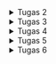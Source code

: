 <details>
<summary>Tugas 2</summary>

# Tugas 2 PBP
link hasil deploy aplikasi: https://catalogjocelyn.adaptable.app/

## Cara implementasi step-by-step
### Membuat sebuah proyek Django baru
Pertama-tama, saya memastikan bahwa Django telah terinstall sebelum memulai. Karena sudah terinstall, langkah selanjutnya yang saya lakukan adalah membuat direktori proyek dengan cara membuka terminal lalu memindahkan direktori di mana saya membuat proyek tugas 2 ini. Lalu, saya membuat direktori proyek ini dengan perintah `mkdir tugas_2`. Setelah itu, saya mengaktifkan virtual environment dengan perintah `env\Scripts\activate.bat`. Terakhir, saya membuat proyek Django bernama tugas_2 dengan perintah `django-admin startproject tugas_2 .`

### Membuat aplikasi dengan nama main pada proyek tersebut
Karena saya telah mengaktifkan virtual environment pada langkah sebelumnya, maka saya dapat langsung menjalankan perintah `python manage.py startapp main` untuk membuat aplikasi baru. Setelah perintah ini dijalankan, direktori baru dengan nama `main` yang berisi struktur awal aplikasi akan terbentuk. Selanjutnya, saya menambahkan `main` pada variabel `INSTALLED_APPS` yang berada pada berkas `settings.py` dalam direktori proyek `tugas_2` untuk mendaftarkan aplikasi ini ke dalam proyek tugas_2 ini.

### Melakukan routing pada proyek agar dapat menjalankan aplikasi main
Membuka berkas `urls.py` dalam direktori proyek tugas_2, lalu mengimpor fungsi `include` dari `django.urls`. Setelah itu, routing dilakukan dengan cara menambahkan `path('main/', include('main.urls'))`.

### Membuat model pada aplikasi main dengan nama Item dan memiliki atribut wajib
Aplikasi `main` menggunakan model bernama `Item` dan memiliki atribut `name` dengan tipe `CharField` , `amount` dengan tipe `IntegerField`, dan `description` dengan tipe `TextField`. Pertama-tama saya membuka berkas `models.py` pada direktori aplikasi `main`, lalu mengisi berkas dengan kode:
```
from django.db import models

class Item(models.Model):
    name = models.CharField(max_length=255)
    amount = models.IntegerField()
    description = models.TextField()
```
Setelah mendefinisikan model, saya melakukan migrasi dengan perintah `python manage.py makemigrations` dan menerapkan migrasi ke dalam basis data lokal dengan perintah `python manage.py migrate`.

### Membuat sebuah fungsi pada views.py untuk dikembalikan ke dalam sebuah template HTML yang menampilkan nama aplikasi serta nama dan kelas
Dalam berkas `views.py` pada aplikasi `main`, saya mengimpor fungsi `render` dari modul django.shortcuts dan membuat fungsi view (show_main) dengan parameter request dari user. Setelah itu, main.html akan di-render dan ditambahkan pula context pada pengembalian fungsi render yang dapat dimunculkan pada halaman HTML. Maka dari itu, setelahnya saya membuat berkas `main.html` dalam direktori `templates` di main. Kemudian, untuk memetakan data yang didapatkan ke dalam HTML untuk memetakan data template, saya menggunakan sintaks `{{ name }}` dan `{{ class }}` agar data yang terdapat pada konteks dapat dimapping ke halaman HTML tersebut. 

### Membuat sebuah routing pada urls.py aplikasi main untuk memetakan fungsi yang telah dibuat pada views.py
Pada awalnya, saya membuat berkas `urls.py` dalam direktori `main`. Setelah itu, mengimpor `path` dari `django.urls` dan fungsi `show_main` dari berkas `views` pada direktori `main`. Fungsi `show_main` akan digunakan sebagai tampilan yang akan muncul ketika mengakses URL. Lalu, pada variabel `urlpatterns` akan ditambahkan `path('', show_main, name='show_main')` untuk menjadikan tampilan ini sebagai tampilan default.

### Melakukan deployment ke Adaptable
Membuat aplikasi baru dengan klik `new app`, lalu buat aplikasi baru dengan menghubungkan dengan repository yang sudah dibuat sebelumnya. Setelah itu, saya memilih repository github `tugasPBP` dan branch `main` untuk dideploy. Selanjutnya, pilih `Python App Template` sebagai template deployment dan `PostgreSQL` sebagai tipe basis data yang akan digunakan. Kemudian, masukan versi Python sesuai spesifikasi dan masukkan perintah `python manage.py migrate && gunicorn shopping_list.wsgi` pada bagian `Start Command`. Kemudian, saya memasukkan nama `catalogjocelyn` sebagai nama aplikasi sekaligus nama domain situs web aplikasi yang saya buat. Kemudian, centang bagian `HTTP Listener on PORT` dan terakhir, klik `Deploy App` untuk memulai proses deployment.


## Buatlah bagan yang berisi request client ke web aplikasi berbasis Django beserta responnya dan jelaskan pada bagan tersebut kaitan antara urls.py, views.py, models.py, dan berkas html
![Alt text](image.png)

Ketika user atau client (web browser) mengirim request ke server melalui URL, Django akan mencocokan URL yang direquest dengan URL yang telah didefinisikan pada berkas `urls.py`. Kemudian, setiap URL akan dipetakan ke fungsi tertentu yang berada pada berkas `views.py` yang akan memanggil fungsi `view` untuk melakukan query terhadap database dengan memanggil objek pada `models.py`sebagai penghubung. Setelah itu,  fungsi view akan mengembalikan respons berupa format HTML, yang merupakan berkas HTML, dan hasil tersebut akan dirender oleh template yang akan menyajikan konten yang akan dilihat oleh user atau client.


## Jelaskan mengapa kita menggunakan virtual environment? Apakah kita tetap dapat membuat aplikasi web berbasis Django tanpa menggunakan virtual environment?
Virtual environment adalah sebuah wadah untuk mengisolasi dependensi proyek atau aplikasi sendiri-sendiri dan memastikan tidak ada konflik antara versi library atau package yang berbeda. Kita perlu menggunakan virtual environment untuk menjaga dependensi yang dibutuhkan oleh proyek atau aplikasi yang berbeda. Misalnya, jika proyek A memerlukan versi 1 dari library X dan proyek B memerlukan versi 2 dari library yang sama. Kita harus mengkondisikan environmentnya sesuai dengan proyek yang ingin kita kembangkan, maka virtual environment berperan di sini untuk dapat membuat dua environment terisolasi dengan versi library yang sesuai untuk masing-masing proyek. Intinya, Virtual environment ini juga berguna untuk memastikan kalau versi dari sebuah library yang digunakan di satu project tidak akan berubah apabila kita melakukan sebuah update di library yang sama di project lain-nya. 

Kita tetap dapat membuat aplikasi web berbasis Django tanpa menggunakan virtual environment. Namun, sangat disarankan menggunakan virtual environment untuk menghindari kekacauan pada satu proyek jika kita melakukan update library yang sama di proyek yang berbeda. Tetapi, jika aplikasi yang ingin dibuat hanya aplikasi yang ingin dibuat hanya aplikasi kecil yang hanya digunakan oleh diri sendiri dan mungkin untuk hanya untuk sementara, maka kita tidak terlalu membutuhkan penggunaan virtual environment.


## Jelaskan apakah itu MVC, MVT, MVVM dan perbedaan dari ketiganya
### MVC (Model-View-Controller)
MVC adalah pola atau konsep arsitektur yang memisahkan aplikasi dalam 3 komponen utama:
* Model: Model dalam MVC berperan untuk mengelola dan berhubungan langsung dengan database
* View: View dalam MVC berperan untuk menyajikan tampilan informasi kepada pengguna
* Controller: Controller pada MVC berperan untuk menghubungkan model dan view dalam setiap proses request dari user.

### MVT (Model-View-Template)
MVT adalah konsep arsitektur yang digunakan dalam kerangka kerja Django untuk pengembangan web.
* Model: Model dalam MVT bertanggung jawab atas logika bisnis dan mengatur data aplikasi. Ini mencakup definisi struktur data dan berinteraksi dengan database atau sumber data lainnya.
* View: View dalam MVT mengendalikan logika presentasi. Ini bertugas untuk menampilkan data dari Model kepada pengguna. Dalam Django, View juga dapat mengatur alur aplikasi dan mengatur tampilan yang akan digunakan.
* Template: Template adalah komponen unik dalam MVT. Komponen ini memisahkan tampilan HTML dari logika aplikasi. Template digunakan untuk merancang tampilan yang akan digunakan untuk menampilkan data dari Model. Template membuat Django sangat cocok untuk pengembangan web karena memungkinkan desainer web untuk bekerja dengan template HTML tanpa harus berurusan dengan kode Python.

### MVVM (Model-View-ViewModel)
Model-View-ViewModel (MVVM) adalah pola arsitektur perangkat lunak yang banyak digunakan dan dirancang khusus untuk menyederhanakan pemisahan masalah antara antarmuka pengguna (UI) dan logika yang mendasarinya. Pola ini memisahkan aplikasi menjadi tiga komponen utama:
* Model: Model dalam MVVM mengelola data dan logika bisnis, mirip dengan MVC dan MVT.
* View: View dalam MVVM menampilkan data kepada pengguna, seperti dalam MVC dan MVT.
* ViewModel: ViewModel adalah komponen unik dalam MVVM. Ini bertindak sebagai penghubung antara Model dan View. ViewModel menerima input dari View mengenai aktivitas pengguna, melakukan data binding dua arah (2-way data binding) antara Model dan View, dan mengubah format data dari Model agar sesuai dengan tampilan yang diperlukan. ViewModel memungkinkan tampilan yang sangat fleksibel dan dinamis.

### Perbedaan Ketiganya
* Dari Segi Penggunaan Umum
  * MVT umumnya digunakan dalam kerangka kerja web Python seperti Django.
  * MVC adalah pola arsitektur yang lebih umum digunakan dalam pengembangan perangkat lunak, tidak terbatas pada web.
  * MVVM umumnya digunakan dalam pengembangan aplikasi berbasis klien, terutama aplikasi web interaktif dan aplikasi seluler.
* Dari Segi Pemisahan Logika Presentasi
  * MVT memisahkan logika presentasi dari logika aplikasi dengan menggunakan Template.
  * MVC memisahkan logika presentasi dari logika aplikasi dengan menggunakan Controller.
  * MVVM memisahkan logika presentasi dari logika aplikasi dengan menggunakan ViewModel yang memungkinkan manipulasi data sebelum ditampilkan dalam View.
* Dari Segi Ketergantungan Alur Aplikasi
  * MVT dalam Django memiliki pengendalian alur aplikasi yang diatur oleh kerangka kerja secara internal, sedangkan MVC memerlukan Controller untuk mengendalikan alur aplikasi.
  * MVVM memiliki fleksibilitas tinggi dalam mengatur alur aplikasi melalui ViewModel yang dapat menghubungkan View dan Model, tetapi tidak memiliki komponen Controller yang eksplisit.
* Dari Segi Fleksibilitas Tampilan
  * MVVM mencapai tingkat fleksibilitas tampilan yang lebih tinggi melalui penggunaan ViewModel, di mana tampilan dapat dengan mudah diubah tanpa mengganggu Model atau data di baliknya.
  * MVT dan MVC memiliki cara yang lebih terbatas dalam mengelola tampilan.


</details>

<details>
<summary>Tugas 3</summary>

# Tugas 3 PBP
## Perbedaan antara form POST dan form GET dalam Django
* POST
  * Lebih aman karena data dikirimkan dalam badan permintaan HTTP sehingga data ini tidak terlihat di URL
  * Panjang string tidak dibatasi
  * Pengambilan variabel dengan request.POST.get
  * Pengiriman data tidak memengaruhi data di server (menambah atau mengubah data di database) sehingga sering digunakan untuk tindakan yang mengubah status, seperti menambahkan data baru
  * Karena keamanannya, sesuai digunakan untuk mengirim data-data penting seperti password
* GET
  * Kurang aman salah satunya karena data dikirimkan melalui URL sebagai query string sehingga berarti data tersebut akan terlihat langsung di URL, yang dapat dilihat oleh banyak pihak
  * Panjang string dibatasi hanya sampai 2047 karakter
  * Pengambilan variabel dengan request.POST.get
  * Pengiriman data umumnya digunakan untuk tindakan yang bersifat membaca dan tidak memengaruhi data di server. Dengan kata lain, mengambil data dari server tanpa memodifikasi data.
  * Karena sifatnya yang kurang aman, maka sesuai digunakan untuk mengirim data-data tidak penting 


## Perbedaan utama antara XML, JSON, dan HTML dalam konteks pengiriman data
XML (eXtensible Markup Language), JSON (JavaScript Object Notation), dan HTML (HyperText Markup Language) adalah tiga format yang umum digunakan untuk pengiriman data dalam konteks berbeda. Berikut adalah perbedaan utama antara ketiganya:

### Struktur dan Tujuan:
* XML (eXtensible Markup Language): XML adalah bahasa markup yang dirancang untuk menyimpan dan mengirim data terstruktur. Ini adalah format umum yang digunakan dalam pertukaran data antara aplikasi dan platform yang berbeda.
* JSON (JavaScript Object Notation): JSON adalah format pertukaran data yang ringan dan mudah dibaca yang digunakan terutama untuk pertukaran data antara aplikasi web dan server. Ini memiliki sintaksis yang lebih sederhana dan mudah digunakan oleh bahasa pemrograman modern.
* HTML (HyperText Markup Language): HTML adalah bahasa markup yang digunakan untuk membuat halaman web. Ini digunakan untuk menentukan struktur dan tampilan halaman web, bukan untuk pertukaran data dalam format mentah seperti XML dan JSON.

### Sintaksis:
* XML: XML menggunakan sintaksis yang ketat dengan tag yang dikelilingi oleh tanda kurung siku `<tag></tag>` dan mendefinisikan struktur data dengan jelas menggunakan Dokumen Tipe (DTD) atau Skema XML.
* JSON: JSON menggunakan sintaksis yang lebih ringkas dan sederhana. Data dalam JSON dibungkus dalam pasangan nama-nilai, yang dipisahkan oleh tanda titik dua (key: value). Ini membuatnya mudah dibaca oleh manusia dan mudah diproses oleh mesin.
* HTML: HTML juga memiliki sintaksisnya sendiri yang digunakan untuk menggambarkan elemen-elemen dalam halaman web, termasuk tag seperti `<p>, <div>, <a>, dll`.

### Tipe Data yang Didukung:
* XML: XML mendukung berbagai jenis tipe data, termasuk teks, angka, tanggal, dan tipe data yang didefinisikan oleh pengguna melalui skema XML.
* JSON: JSON mendukung tipe data dasar seperti string, angka, boolean, objek, array, dan nilai-nilai null.
* HTML: HTML tidak berfungsi sebagai format pertukaran data; sebaliknya, itu adalah bahasa yang digunakan untuk menggambarkan tampilan dan struktur halaman web.

### Penggunaan Umum:
* XML: XML digunakan pada banyak aplikasi web maupun mobile, yaitu untuk menyimpan dan mengirimkan data.
* JSON: JSON digunakan pada banyak aplikasi web modern maupun mobile, yaitu untuk menyimpan dan mengirimkan data. Sintaks JSON merupakan turunan dari Object JavaScript. Akan tetapi format JSON berbentuk text, sehingga kode untuk membaca dan membuat JSON banyak terdapat di banyak bahasa pemrograman.
* HTML: HTML digunakan untuk membuat halaman web dan menggambarkan struktur dan konten halaman.

### Pemrosesan:
* XML: Parsing XML memerlukan lebih banyak upaya karena sintaksis yang lebih rumit.
* JSON:  Parsing JSON lebih mudah dan lebih cepat karena sintaksis yang sederhana.
* HTML: Parsing HTML digunakan untuk merender halaman web dan memerlukan pemrosesan yang berbeda dari XML atau JSON.

### Kecepatan:
* XML: XML seringkali lebih lambat dalam pertukaran data dibandingkan dengan JSON atau HTML. Ini karena XML memiliki sintaksis yang lebih kompleks, dan parsing XML memerlukan lebih banyak waktu dan sumber daya.
* JSON: JSON umumnya lebih cepat dalam pertukaran data dibandingkan dengan XML karena sintaksis yang lebih sederhana dan mudah diproses.
* HTML:  HTML digunakan untuk membuat tampilan dan struktur halaman web, bukan untuk pertukaran data dalam format mentah seperti XML atau JSON. Kecepatan dalam konteks HTML terutama terkait dengan bagaimana halaman web itu sendiri dirancang dan diunggah oleh server ke klien.


## Alasan JSON sering digunakan dalam pertukaran data antara aplikasi web modern
Alasan utamanya adalah terkait dengan keringanan, kesederhanaan, dan kompatibilitasnya.
* Keringanan (Lightweight):
  * JSON adalah format data yang sangat ringan. Ini berarti bahwa data dalam format JSON memiliki ukuran file yang kecil sehingga memungkinkan untuk ditransmisikan melalui jaringan dengan cepat dan efisien.
  * Keringanan ini mengurangi beban bandwidth dan waktu yang dibutuhkan untuk mengirim data JSON antara aplikasi web, yang merupakan aspek kunci dalam kinerja dan responsivitas aplikasi modern.
  * Pengolahan JSON juga memerlukan sedikit sumber daya komputasi sehingga aplikasi yang memproses data JSON dapat berjalan dengan cepat dan efisien.

* Kesederhanaan (Simplicity):
  * JSON didesain dengan sederhana dan mudah dibaca oleh manusia. Data dalam JSON diatur dalam pasangan "nama-nilai" yang jelas dan intuitif, menjadikannya format data yang mudah dimengerti oleh developer dan bahkan oleh manusia yang melihatnya.
  * Kesederhanaan ini membuat JSON cocok untuk pertukaran data yang perlu dianalisis atau dimodifikasi oleh manusia dan juga memudahkan pengembang dalam mengelola dan memahami data yang digunakan dalam aplikasi.

* Kompatibilitas:
  * JSON sangat kompatibel dengan berbagai bahasa pemrograman. Hampir semua bahasa pemrograman modern memiliki dukungan untuk mengurai dan menghasilkan data JSON yang memungkinkan aplikasi yang ditulis dalam bahasa yang berbeda-beda untuk berkomunikasi dengan mudah melalui JSON.
  * Selain itu, JSON adalah format yang sangat kompatibel dengan JavaScript, yang adalah bahasa pemrograman yang sangat umum digunakan dalam pengembangan web. Ini membuat JSON menjadi pilihan yang ideal untuk pengembangan aplikasi web di mana JavaScript digunakan di sisi klien.


## Pengimplementasian checklist di atas secara step-by-step
### Membuat input form untuk menambahkan objek model pada app sebelumnya
Untuk membuat input form, kita perlu membuat berkas baru bernama `forms.py` pada direktori `main`. Pertama-tama kita dapat mengimport `ModelForm` dari `django.forms` dan `Item` dari `main.models`. Langkah selanjutnya adalah membuat Class Formulir berdasarkan nama yang diinginkan dan kelas ini merupakan turunan dari `ModelForm`. Selanjutnya, kita dapat menentukan model yang digunakan oleh form, misalnya pada tugas kali ini atribut dalam item yang disertakan dalam form adalah `name, amount, description`. Lalu, kita akan melakukan import `HttpResponseRedirect`, `ItemForm`, dan `reverse` pada berkas `views.py` dalam direktori `main`. Dalam berkas ini pula, kita akan membuat fungsi baru bernama `create_item` yang digunakan untuk menghasilkan formulir yang dapat menambahkan data item secara otomatis ketika disubmit dari form. Contoh penerapan fungsi `create_item` adalah sebagai berikut:
```
def create_item(request):
    form = ItemForm(request.POST or None)

    if form.is_valid() and request.method == "POST":
        form.save()
        return HttpResponseRedirect(reverse('main:show_main'))

    context = {'form': form}
    return render(request, "create_item.html", context)
```

Pada fungsi `show_main` dalam `views.py` perlu ditambahkan fungsi `items = Item.objects.all()` untuk mengambil seluruh objek Item yang tersimpan dalam database. Selanjutnya, fungsi `show_main` dan `create_item` tersebut diimport pada `urls.py` sehingga dapat diakses dengan menambahkan path url ke dalam `urlspatterns` pada `urls.py` di `main`. Setelah itu, perlu membuat berkas HTML bernama `create_item.html` pada `main/templates` untuk menampilkan halaman form. Terakhir, kita dapat menggunakan `main.html` untuk menampilkan data produk yang telah diinput serta tombol yang akan menuju ke halaman form.

### Menambahkan 5 fungsi views untuk melihat objek yang sudah ditambahkan dalam format HTML, XML, JSON, XML by ID, dan JSON by ID
Langkah yang perlu dilakukan adalah dengan membuka berkas `views.py` pada folder main dan meng-import `HttpResponse` dan `Serializer`, lalu membuat 5 fungsi berbeda untuk melihat objek dengan kelima format yang menerima parameter request (request dan id untuk format XML by ID dan JSON by ID) dan dalam fungsi tersebut terdapat variabel yang digunakan untuk menampung hasil query seluruh data yang ada pada `Item`. Untuk format XML by ID dan JSON by ID, hasil query seluruh data pada `Item` di-filter berdasarkan idnya. Fungsi tersebut akan me-return HttpResponse yang berisi parameter data hasil query yang sudah diserialisasi menjadi kelima format tersebut serta parameter `content_type="application/[namaformat]”`. 
```
def show_main(request):
    items = Item.objects.all()
    
    context = {
        'name': 'Jocelyn',
        'class': 'PBP D',
        'items': items,
        'item_count': items.count(),  # Menambah item_count ke dalam konteks
    }

    return render(request, "main.html", context)

def show_xml(request):
    data = Item.objects.all()
    return HttpResponse(serializers.serialize("xml", data), content_type="application/xml")

def show_json(request):
    data = Item.objects.all()
    return HttpResponse(serializers.serialize("json", data), content_type="application/json")

def show_xml_by_id(request, id):
    data = Item.objects.filter(pk=id)
    return HttpResponse(serializers.serialize("xml", data), content_type="application/xml")

def show_json_by_id(request, id):
    data = Item.objects.filter(pk=id)
    return HttpResponse(serializers.serialize("json", data), content_type="application/json")

```

### Membuat routing URL untuk masing-masing views yang telah ditambahkan pada poin 2
Setelah membuat kelima fungsi tersebut, pada berkas `urls.py` di folder main akan ditambahkan import terhadap fungsi-fungsi yang tadi telah dibuat pada `views.py`. Selanjutnya, untuk mengakses fungsi yang telah di-import tadi ditambahkan path url ke dalam `urlpatterns`.
```
from django.urls import path
from main.views import show_main, create_item, show_xml, show_json, show_xml_by_id, show_json_by_id 

app_name = 'main'

urlpatterns = [
    path('', show_main, name='show_main'),
    path('create-item', create_item, name='create_item'),
    path('xml/', show_xml, name='show_xml'), 
    path('json/', show_json, name='show_json'), 
    path('xml/<int:id>/', show_xml_by_id, name='show_xml_by_id'),
    path('json/<int:id>/', show_json_by_id, name='show_json_by_id'),
]
```


## Screenshot hasil akses URL pada Postman
### HTML
![Alt text](image-10.png)
![Alt text](image-11.png)

### XML
![Alt text](image-5.png)

### JSON
![Alt text](image-4.png)

### XML by ID
![Alt text](image-7.png)

### JSON by ID
![Alt text](image-8.png)


</details>

<details>
<summary>Tugas 4</summary>

# Tugas 4 PBP
## Apa itu Django UserCreationForm, dan jelaskan apa kelebihan dan kekurangannya?
UserCreationForm adalah salah satu bentuk dari built-in forms dari Django yang dirancang khusus untuk membuat dan mendaftarkan pengguna baru dalam aplikasi web yang dibangun menggunakan Django. Django UserCreationForm menyediakan serangkaian bidang dan validasi bawaan yang memudahkan penggunaan proses pendaftaran pengguna dalam aplikasi yang dibuat sehingga pengguna baru dapat mendaftar dengan mudah di situs web kita tanpa harus menulis kode dari awal.
* Kelebihan
  * Mudah dalam Penggunaan: UserCreationForm sudah memiliki bidang standar yang umumnya digunakan dalam pendaftaran pengguna seperti username dan password. Hal ini membuatnya mudah digunakan tanpa perlu menulis kode form dari awal.
  * Validasi Otomatis: Form ini memiliki validasi otomatis untuk memastikan data yang dimasukkan oleh pengguna sesuai dengan aturan yang ditentukan, seperti memeriksa apakah username sudah digunakan atau password memiliki tingkat keamanan yang cukup.
  * Kustomisasi: Kita dapat menyesuaikan UserCreationForm sesuai kebutuhan aplikasi dengan menambahkan atau menghapus bidang atau  membuat subclass untuk mengubah perilakunya.
* Kekurangan
  * Desain Tampilan Terbatas: UserCreationForm tidak memiliki tampilan atau antarmuka pengguna yang sudah dibuat, jadi jika ingin membuat tampilan lebih menarik, kita perlu membuat tampilan pendaftaran pengguna sendiri yang membutuhkan waktu dan usaha tambahan.


## Apa perbedaan antara autentikasi dan otorisasi dalam konteks Django, dan mengapa keduanya penting?
Autentikasi adalah proses verifikasi pengguna yang hendak mengakses sebuah sumber daya web (sistem, server, dan lain sebagainya). Autentikasi biasanya melibatkan validasi terhadap kredensial pengguna, seperti nama pengguna dan password. Autentikasi penting untuk melindungi informasi sensitif dan mencegah akses yang tidak sah ke akun pengguna. Sedangkan otorisasi adalah proses identifikasi apakah pengguna memiliki akses terhadap suatu sumber daya atau tidak. Maka dari itu, autentikasi dilakukan sebelum otorisasi. Keduanya penting karena kombinasi autentikasi dan otorisasi memungkinkan pemilik sumber daya untuk mengelola tingkat keamanan dan akses dalam aplikasi kita, mengontrol siapa yang dapat melakukan apa, dan melindungi data dan sumber daya dari akses yang tidak sah.


## Apa itu cookies dalam konteks aplikasi web, dan bagaimana Django menggunakan cookies untuk mengelola data sesi pengguna?
Cookie adalah sejumlah kecil informasi yang dikirim oleh server web ke browser dan kemudian dikirim kembali oleh browser pada page request selanjutnya. Cookie bersifat sementara. Cookie digunakan dalam konteks aplikasi web untuk menyimpan informasi di sisi klien (pada perangkat pengguna) yang dapat digunakan oleh server web untuk mengenali dan mengidentifikasi pengguna kembali saat mereka berinteraksi dengan situs atau aplikasi yang sama. Cookie dapat digunakan untuk berbagai tujuan, salah satunya adalah mengelola data sesi pengguna. 

Ketika pengguna pertama kali berinteraksi dengan aplikasi web Django, server akan mengirimkan cookie ke browser pengguna melalui header HTTP. Cookie ini berisi informasi yang digunakan oleh server untuk mengenali dan mengelola sesi pengguna. Cookie yang dikirimkan oleh server mengandung informasi seperti ID sesi pengguna. ID ini menghubungkan browser pengguna dengan data sesi yang disimpan di server, yang biasanya disimpan dalam database, cache, atau tempat penyimpanan lainnya. Browser pengguna menyimpan cookie ini, dan setiap kali pengguna membuat permintaan berikutnya ke aplikasi web yang sama, cookie tersebut akan disertakan dalam header permintaan HTTP. Ini memungkinkan server untuk mengidentifikasi pengguna berdasarkan ID sesi yang disimpan dalam cookie. Cookie memiliki beberapa atribut, termasuk nama dan nilai (data yang disimpan), domain website, path pada domain tersebut, tanggal kedaluwarsa, ukuran cookie, dan lainnya.


## Apakah penggunaan cookies aman secara default dalam pengembangan web, atau apakah ada risiko potensial yang harus diwaspadai?
Karena cookies disimpan di sisi klien, keamanan sepenuhnya tergantung pada tindakan pengguna. Cookies dapat dengan mudah dilihat oleh pengguna melalui peramban web mereka, sehingga data sensitif sebaiknya tidak disimpan di dalamnya. Karena sifat terbuka cookies, mereka bisa disalin dan direplikasi dengan mudah, meningkatkan risiko serangan yang dikenal sebagai "cookie stealing" yang dapat digunakan untuk menipu server dengan relatif mudah.


## Pengimplementasian checklist di atas secara step-by-step
### Membuat Halaman Registrasi
Kita akan membuat template html dengan nama `register.html` dan pada berkas ini kita isi dengan kode untuk tampilan halaman pendaftaran pengguna. Kurang lebih implementasinya adalah sebagai berikut
```
{% extends 'base.html' %}

{% block meta %}
    <title>Register</title>
{% endblock meta %}

{% block content %}  

<div class = "login">
    
    <h1>Register</h1>  

        <form method="POST" >  
            {% csrf_token %}  
            <table>  
                {{ form.as_table }}  
                <tr>  
                    <td></td>
                    <td><input type="submit" name="submit" value="Daftar"/></td>  
                </tr>  
            </table>  
        </form>

    {% if messages %}  
        <ul>   
            {% for message in messages %}  
                <li>{{ message }}</li>  
                {% endfor %}  
        </ul>   
    {% endif %}

</div>  

{% endblock content %}
```

### Membuat Halaman Login
Pada Django, template login form tidak tersedia sehingga kita perlu mengimplementasikannya sendiri. Berikut adalah contoh isi berkas `login.html` yang saya gunakan:
```
{% extends 'base.html' %}

{% block meta %}
    <title>Login</title>
{% endblock meta %}

{% block content %}

<div class = "login">

    <h1>Login</h1>

    <form method="POST" action="">
        {% csrf_token %}
        <table>
            <tr>
                <td>Username: </td>
                <td><input type="text" name="username" placeholder="Username" class="form-control"></td>
            </tr>
                    
            <tr>
                <td>Password: </td>
                <td><input type="password" name="password" placeholder="Password" class="form-control"></td>
            </tr>

            <tr>
                <td></td>
                <td><input class="btn login_btn" type="submit" value="Login"></td>
            </tr>
        </table>
    </form>

    {% if messages %}
        <ul>
            {% for message in messages %}
                <li>{{ message }}</li>
            {% endfor %}
        </ul>
    {% endif %}     
        
    Don't have an account yet? <a href="{% url 'main:register' %}">Register Now</a>

</div>

{% endblock content %}
```
Pada `views.py`, kita akan mengimplementasian autentikasi pengguna berdasarkan username dan password yang diterima dari request yang dikirim pengguna saat login. Kita dapat menggunakan interface Django `authenticate` untuk mengimplementasikannya. Berikut adalah fungsi login yang saya gunakan
```
def login_user(request):
    if request.method == 'POST':
        username = request.POST.get('username')
        password = request.POST.get('password')
        user = authenticate(request, username=username, password=password)
        if user is not None:
            login(request, user)
            return redirect('main:show_main')
        else:
            messages.info(request, 'Sorry, incorrect username or password. Please try again.')
    context = {}
    return render(request, 'login.html', context)
```
Setelah itu, kita ingin membatasi agar hanya user yang login yang dapat mengakses halaman utama. Caranya adalah dengan menggunakan decorator `login_required`. Misalnya seperti ini
```
@login_required(login_url='/login')
def main(request: HttpRequest):
    ...
```

### Membuat Fungsi Logout
Membuat fitur logout dengan pertama-tama membuat tombol `Logout` pada berkas `main.html`. Berikut adalah contoh implementasinya
```
...
<a href="{% url 'main:logout' %}">
    <button>
        Logout
    </button>
</a>
...
```
Selanjutnya, kita membuat fungsi logout yang akan akhiri sesi pengguna yang saat ini masuk dan menghapus cookie dengan nama `last_login` dari respons yang akan dikirimkan ke browser pengguna dan mengarahkan pengguna ke halaman login setelah berhasil logout. Berikut contoh implementasinya
```
def logout_user(request):
    logout(request)
    response = HttpResponseRedirect(reverse('main:login'))
    response.delete_cookie('last_login')
    return response
```

### Menghubungkan Models dengan User
Untuk menghubungkan Models dengan User, kita perlu menggunakan `ForeignKey` agar sebuah produk diasosiasikan hanya dengan seorang user. Implementasinya adalah sebagai berikut
```
class Item(models.Model):
    user = models.ForeignKey(User, on_delete=models.CASCADE)
    ...
```
Selanjutnya, kita perlu mengassign user terkait saat pembuatan object item. Implementasinya pada fungsi `create_item` adalah sebagai berikut
```
def create_item(request):
    form = ItemForm(request.POST or None)

    if form.is_valid() and request.method == "POST":
        item = form.save(commit=False)
        item.user = request.user
        item.save()
        return HttpResponseRedirect(reverse('main:show_main'))

    context = {'form': form}
    return render(request, "create_item.html", context)
```
Dan untuk menampilkan objek item yang terasosiasikan dengan pengguna yang sedang login, kita perlu menyaring seluruh objek dan hanya mengambil `Item` di mana field `user` terisi dengan objek `User` yang sama dengan pengguna yang sedang login. Implementasinya adalah sebagai berikut
```
def show_main(request):
    items = Item.objects.filter(user=request.user)
    ...
```


### Membuat Cookie Informasi Last Login
Kita mengambil nilai cookie dengan menambahkan `last_login = request.COOKIES['last_login']` pada `context`. Implementasi cookie informasi last login kurang lebih implementasinya sebagai berikut 
```
def login_user(request):
    if request.method == 'POST':
        username = request.POST.get('username')
        password = request.POST.get('password')
        user = authenticate(request, username=username, password=password)
        
        if user is not None:
            login(request, user)
            response = HttpResponseRedirect(reverse("main:show_main")) 
            response.set_cookie('last_login', str(datetime.datetime.now()))
            return response
        else:
            messages.info(request, 'Sorry, incorrect username or password. Please try again.')
            ...
```


### Bonus: button tambah, button kurang, button hapus
Pertama-tama kita perlu menambahkan button tambah, button kurang, dan button hapus pada berkas `main.html`. Implementasinya adalah sebagai berikut
```
<td align="center">
    <div style="display: inline-block;">
        <form method="post" action="{% url 'main:add_amount' item.id %}">
            {% csrf_token %}
            <button type="submit">Tambah</button>
        </form>
    </div>
    <div style="display: inline-block;">
        <form method="post" action="{% url 'main:min_amount' item.id %}">
            {% csrf_token %}
            <button type="submit">Kurang</button>
        </form>
    </div>
    <div style="display: inline-block;">
        <form method="post" action="{% url 'main:remove_item' item.id %}">
            {% csrf_token %}
            <button type="submit">Hapus</button>
        </form>
    </div>
</td>
```
Button tersebut akan mengarah ke fungsi `add_amount`, `min_amount`, dan `remove_item` dengan parameter request dan id. Id adalah id item yang akan diubah. Berikut adalah implementasi fungsi `add_amount`, `min_amount`, dan `remove_item`.
```
@login_required(login_url='/login')
def add_amount(request, id):
    if request.method == 'POST':
        item = Item.objects.filter(user=request.user, pk=id).first()
        if item:
            item.amount += 1
            item.save()
    return redirect('main:show_main')

@login_required(login_url='/login')
def min_amount(request, id):
    if request.method == 'POST':
        item = Item.objects.filter(user=request.user, pk=id).first()
        if item:
            if (item.amount == 0):
                item.amount == 0
            else:
                item.amount -= 1
            item.save()
    return redirect('main:show_main')

@login_required(login_url='/login')
def remove_item(request, id):
    if request.method == 'POST':
        item = Item.objects.filter(user=request.user, pk=id).first()
        if item:
            item.delete()
    return redirect('main:show_main')
```

</details>


<details>
<summary>Tugas 5</summary>

# Tugas 5 PBP
## Jelaskan bagaimana cara kamu mengimplementasikan checklist di atas secara step-by-step (bukan hanya sekadar mengikuti tutorial).
Untuk mengimplementasikan kustomisasi pada tugas kali ini, saya menggunakan framework Bootstrap.
## Halaman Login
![Alt text](image-17.png)
Pada halaman login, saya menggunakan class `login-container`, `card`, `card-header`, dan lain sebagainya. Untuk mengkustomisasi warna header, letak, padding, border, dan lainnya, saya mendefinisikannya dalam tag `<style>`seperti berikut ini:
```
<style>
    body, html {
        height: 100%;
        margin: 0;
        background-color: #f0f0f0;
        display: flex;
        justify-content: center;
        align-items: center;
    }

    .login-container {
        width: 50vw;
        height: 100vh
        max-width: 100%; 
        padding: 20px;
        border-radius: 10px;
        background-color: #ffffff;
        box-shadow: 0 0 10px rgba(0, 0, 0, 0.1);
    }

    .card-header {
        font-size: 1.5em;
    }

</style>
```
Lalu, saya juga menambahkan icon login untuk membuatnya lebih menarik dengan sintaks berikut `<img src="{% static 'img/logo_login.png' %}" alt="Logo Login" width="100" height="100"/>`

## Halaman Register
![Alt text](image-16.png)
Pada halaman register, secara garis besar, saya mengkustomisasinya dengan mengatur peletakan container dan pewarnaan header. Saya mengkreasikannya dengan mendefinisikannya dalam tag `<style>`seperti berikut ini:
```
<style>
    body, html {
        height: 100%;
        margin: 0;
        background-color: #f0f0f0;
        display: flex;
        justify-content: center;
        align-items: center;
    }
    .card-header {
        font-size: 1.5em;
    }
</style>
```

## Halaman Main
![Alt text](image-15.png)
Pada halaman daftar inventori, saya membuat beberapa class. Misalnya ada class container, card, header-color, card-header, dan sebagainya. Saya melakukan kustomisasi dengan mendefinisikannya dalam tag `<style>`seperti berikut ini:
```
<style>    
    .header-color {
        background-color: #007bff;
        color: white;
    }

    .card-header {
        font-size: 1.5em;
    }
    
    .card {
        margin-top: 50px;
        box-shadow: 0 4px 8px 0 rgba(0,0,0,0.2);
        transition: 0.3s;
    }
    
</style>
```
Lalu, untuk mengkreasikan button `Tambah`, saya menambahkan sintaks `class="btn btn-success`, untuk button `Kurang` dengan sintaks `class="btn btn-warning"`, dan untuk button `Hapus` dengan sintaks `btn btn-danger`.

## Halaman Tambah Inventori
![Alt text](image-14.png)
Pada halaman tambah inventori, saya mengkustomisasinya dengan memberikan warna pada header card, menyesuaikan letaknya, serta mengatur margin. Untuk mengatur tata letak elemen pada halaman, saya menggunakan class `container`, `row`, dan `col-md-6`.


## Jelaskan manfaat dari setiap element selector dan kapan waktu yang tepat untuk menggunakannya
1. Element Selector
Selector elemen digunakan untuk memilih semua elemen yang memiliki tag HTML tertentu, cocok untuk memberikan gaya umum pada elemen tersebut di seluruh halaman web. Contoh:
```
p {
    color: blue;
}
```
2. ID Selector
ID Selector memungkinkan developer memilih elemen dengan atribut `id` tertentu di dalam HTML sehingga cocok penerapan gaya atau fungsionalitas khusus pada elemen tertentu di halaman web. Contoh:
```
#header {
    font-size: 24px;
}
```
3. Class Selector
Class Selector memungkinkan developer untuk memilih elemen-elemen yang memiliki atribut `class` tertentu di dalam HTML sehingga ideal untuk memilih elemen tertentu yang memiliki karakteristik atau fungsi yang sama, memungkinkan penerapan gaya yang seragam pada elemen-elemen tersebut. Contoh:
```
.button {
    background-color: green;
}
```


## Jelaskan HTML5 Tag yang kamu ketahui.
* `<div>`: Elemen blok umum yang digunakan untuk mengelompokkan elemen-elemen HTML dan menerapkan CSS atau skrip ke kelompok tersebut.
* `<img>`: Menyisipkan gambar ke dalam halaman web.
* `<audio>`: Menyisipkan file audio ke dalam halaman web.
* `<canvas>`: Memungkinkan gambar dan grafik untuk digambar melalui JavaScript.
* `<video>`: Menyisipkan video ke dalam halaman web.


## Jelaskan perbedaan antara margin dan padding.
Margin adalah area kosong di sisi luar dari elemen HTML. Margin berfungsi untuk mengatur jarak antara suatu elemen dengan elemen lainnya pada HTML. Sedangkan padding merupakan ruang kosong yang berada pada sisi dalam sebuah elemen HTML. Padding berfungsi untuk memberikan jarak antara sebuah elemen dan elemen lainnya yang berada di dalam tag tersebut. Berikut adalah ilustrasi perbedaannya.
![Alt text](image-12.png)


## Jelaskan perbedaan antara framework CSS Tailwind dan Bootstrap. Kapan sebaiknya kita menggunakan Bootstrap daripada Tailwind, dan sebaliknya?
Perbedaan utama antara framework Tailwind dan Bootstrap terletak pada pendekatan yang digunakan. Tailwind bukanlah kit UI yang sudah jadi dan siap pakai, berbeda dengan Bootstrap yang sudah memiliki template khusus. 

Maka dari itu, Bootstrap adalah pilihan ideal jika website diperlukan dalam waktu cepat dan ingin mengejar efisiensi waktu. Dengan komponen-komponen siap pakai dan desain bawaan yang responsif, Bootstrap memungkinkan pengembangan cepat tanpa kehilangan kualitas sehingga sangat efektif ketika proyek website memiliki batas waktu yang ketat dan memerlukan antarmuka yang terlihat baik dengan waktu implementasi yang singkat.

Sementara itu, Tailwind menawarkan fleksibilitas yang tinggi, akan tetapi membutuhkan waktu lebih lama untuk menggunakannya dengan maksimal. Hal ini karena pengembang perlu membangun antarmuka dari nol dengan menggabungkan kelas-kelas utilitas yang mungkin memerlukan lebih banyak waktu daripada menggunakan Bootstrap. Namun, dalam jangka panjang, Tailwind memungkinkan pengembang membuat desain yang lebih kreatif dan unik sesuai kebutuhan proyek.


</details> 


<details>
<summary>Tugas 6</summary>

# Tugas 6
## Jelaskan perbedaan antara asynchronous programming dengan synchronous programming
Dalam synchronous programming, tugas-tugas dieksekusi secara berurutan, satu per satu. Ketika sebuah tugas dimulai, program akan menunggu tugas tersebut selesai sebelum melanjutkan ke tugas berikutnya. Proses ini disebut blocking, karena program terhenti atau "diblokir" saat menunggu tugas selesai. Sedangkan pada asynchronous programming, tugas-tugas dieksekusi secara independen tanpa menunggu tugas sebelumnya selesai sehingga memungkinkan program untuk melanjutkan eksekusi dan menanggapi peristiwa-peristiwa lainnya selama tugas-tugas asinkron berjalan.


## Dalam penerapan JavaScript dan AJAX, terdapat penerapan paradigma event-driven programming. Jelaskan maksud dari paradigma tersebut dan sebutkan salah satu contoh penerapannya pada tugas ini
Event-driven adalah paradigma pemrograman di mana alur eksekusi program ditentukan oleh peristiwa atau "events". Dalam konteks web development dengan JavaScript dan AJAX, event-driven programming sangat umum digunakan. Di sini, program merespons peristiwa-peristiwa seperti klik mouse, input pengguna, atau respons dari server, dan mengeksekusi tindakan-tindakan tertentu berdasarkan peristiwa tersebut. Salah satu penerapannya pada tugas ini adalah button `Add Item` yang ketika kita memencet button tersebut, item yang didaftarkan pengguna akan masuk ke database dan ditampilkan pada halaman. Item tersebut akan masuk ke database dan ditampilkan pada halaman ketika user menekan button `Add Item`.


## Jelaskan penerapan asynchronous programming pada AJAX
AJAX merupakan singkatan dari Asynchronous JavaScript and XML, suatu teknik dalam pengembangan web yang memungkinkan aplikasi web berinteraksi dengan server tanpa harus memuat ulang seluruh halaman. Dengan AJAX, aplikasi web dapat mengirim dan menerima data dari server secara asynchronous, yang berarti operasi-operasi tersebut dapat terjadi di latar belakang tanpa mengganggu tampilan atau interaksi pengguna pada halaman web. Hal ini memungkinkan penggunaan aplikasi web yang lebih dinamis dan responsif, karena informasi dapat diperbarui atau ditampilkan secara real-time tanpa harus mereload halaman secara keseluruhan.


## Bandingkanlah teknologi Fetch API serta librari jQuery dan tuliskan pendapat kamu teknologi manakah yang lebih baik untuk digunakan
Fetch API dan jQuery AJAX adalah dua teknologi yang digunakan untuk melakukan permintaan HTTP secara asinkron dalam pengembangan web. Keduanya memiliki kelebihan dan kekurangan masing-masing. 

Fetch API adalah bagian dari JavaScript modern yang menyediakan cara yang bersih dan efisien untuk mengelola permintaan HTTP menggunakan Promise. Selain itu, Fetch API bekerja tanpa memerlukan library eksternal tambahan sehingga dapat mengurangi beban aplikasi dan meningkatkan kinerja karena tidak ada overhead yang terkait dengan memuat library seperti jQuery.

Di sisi lain, jQuery adalah library JavaScript yang telah ada sejak lama dan diketahui kompatibilitas lintas browser yang kuat. Ini membuat jQuery bisa berguna jika harus mendukung lintas browser. jQuery juga memiliki berbagai plugin yang memperluas fungsionalitasnya, membuatnya cocok untuk pengembangan proyek-proyek kecil hingga menengah tanpa memerlukan pengetahuan mendalam tentang JavaScript.

Dalam menentukan teknologi yang lebih baik digunakan, keputusan tergantung pada kebutuhan proyek dan preferensi pengembang. Untuk proyek-proyek besar dan kompleks yang memerlukan performa tinggi dan pemeliharaan kode yang baik, Fetch API adalah pilihan yang lebih baik karena merupakan bagian dari JavaScript native sehingga dapat mengurangi ketergantungan pada library eksternal. Namun, untuk proyek-proyek kecil, prototipe, atau aplikasi yang membutuhkan pengembangan cepat dengan fokus pada interaktivitas dan kompatibilitas lintas browser, jQuery adalah pilihan yang lebih sesuai berkat kemudahan penggunaannya..


## Jelaskan bagaimana cara kamu mengimplementasikan checklist di atas secara step-by-step (bukan hanya sekadar mengikuti tutorial)
### 1. Mengubah implementasi halaman daftar item menggunakan card
Pertama-tama, saya mengubah tampilan halaman daftar item menjadi menggunakan card dengan menggunakan sintaks `<div id="item_card" class="row"></div>`.

### 2. Menambahkan AJAX GET
Menambahkan AJAX GET dengan menambahkan kode berikut dalam tag `script` pada berkas `main.html`:
```
async function getItems() {
        return fetch("{% url 'main:get_item_json' %}").then((res) => res.json());
    }

    async function refreshItems() {
        const items = await getItems();
        const itemCard = document.getElementById("item_card");
        itemCard.innerHTML = ""; // Kosongkan elemen sebelum menambahkan kartu

        items.forEach((item) => {
            const card = document.createElement("div");
            card.className = "col-md-4 mb-3";

            card.innerHTML = `
                <div class="card">
                    <div class="card-body">
                        <h5 class="card-title">${item.fields.name}</h5>
                        <p class="card-text">Amount: ${item.fields.amount}</p>
                        <p class="card-text">Description: ${item.fields.description}</p>
                        <p class="card-text">Date Added: ${item.fields.date_added}</p>
                        <button data-id="${item.pk}" class="btn btn-danger btn-sm" onclick="deleteItem(this.getAttribute('data-id'))">Delete</button>
                    </div>
                </div>
            `;

            itemCard.appendChild(card);
        });
    }
```
fungsi getItems() akan dijalankan dalam refreshItems() saat pertama kali halaman dimuat dan akan dipanggil setiap kali refreshItems() dijalankan.

### 3. Menambahkan AJAX POST
Pertama-tama, akan dibuat tombol yang akan membuka modal form untuk menambahkan item. Ketika tombol tersebut dipencet, kita bisa mengisi item yang ingin kita tampilkan ke halaman daftar item. Setelah mengisi semua data yang diperlukan, kita dapat memencet button Add Product yang ketika diklik, akan memanggil fungsi addItem yang melakukan fetch pada semua data pada form. Selanjutnya, perlu ditambahkan fungsi `addItem` pada script dalam berkas `main.html`. Kurang lebih implementasinya seperti ini:
```
function addItem() {
        fetch("{% url 'main:add_item_ajax' %}", {
            method: "POST",
            body: new FormData(document.querySelector('#form'))
        }).then(refreshItems);

        document.getElementById("form").reset();
        return false;
    }

    document.getElementById("button_add").onclick = addItem;
```
Pada fungsi `addItem` terdapat pemanggilan fungsi `refreshItems` yang berfungsi merefresh daftar item terbaru setelah berhasil menambahkan item.

Selanjutnya, jangan lupa untuk membuat path pada berkas `urls.py` yang akan mengarahkan ke fungsi add_item_ajax pada views
```
path('create-ajax/', add_item_ajax, name='add_item_ajax'),
```

Jangan lupa juga untuk menambah function `add_item_ajax` pada berkas `views.py`
```
@csrf_exempt
def add_item_ajax(request):
    if request.method == 'POST':
        name = request.POST.get("name")
        amount = request.POST.get("amount")
        description = request.POST.get("description")
        user = request.user

        new_product = Item(name=name, amount=amount, description=description, user=user)
        new_product.save()
        
        response_data = {
            'id': new_product.id,
            'name': new_product.name,
            'amount': new_product.amount,
            'description': new_product.description,
            'date_added': new_product.date_added.strftime("%Y-%m-%d %H:%M:%S")
        }


        return HttpResponse(b"CREATED", status=201)

    return HttpResponseNotFound()
``` 

### 4. Menambahkan AJAX DELETE
Menambahkan fungsi delete pada item berdasarkan ID. Tambahkan fungsi berikut pada script di berkas `main.html`:
```
async function deleteItem(itemId) {
        const deleteUrl = `{% url 'main:delete_item_ajax' item_id=999 %}`.replace('999', itemId);
        console.log(itemId);
        try {
            const response = await fetch(deleteUrl, {
                method: 'DELETE',
                headers: {
                    'X-CSRFToken': '{{ csrf_token }}'
                }
            }).then(refreshItems)
            
        } catch (error) {
            console.error('Error:', error);
        }
    }
```
Selanjutnya, jangan lupa untuk membuat path yang mengarah ke fungsi delete_item_ajax pada views
```
path('delete-item-ajax/<int:item_id>/', delete_item_ajax, name='delete_item_ajax'),
```

Jangan lupa juga untuk menambah function delete_item_ajax pada view.py
```
@csrf_exempt
def delete_item_ajax(request, item_id):
    if request.method == 'DELETE':
        item = Item.objects.get(id=item_id)
        item.delete()
        return HttpResponse({'status': 'DELETED'}, status=200)
```
</details>